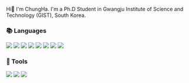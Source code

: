 <!-- <div align="center"> -->
 


Hi👋   I'm ChungHa.
I'm a Ph.D Student in Gwangju Institute of Science and Technology (GIST), South Korea.


### 📚 Languages
<img src="https://img.shields.io/badge/Python-3776AB?style=flat-square&logo=Python&logoColor=white"/> <img src="https://img.shields.io/badge/Keras-D00000?style=flat-square&logo=Keras&logoColor=white"> <img src="https://img.shields.io/badge/PyTorch-EE4C2C?style=flat-square&logo=PyTorch&logoColor=white"> <img src="https://img.shields.io/badge/JavaScript-F7DF1E?style=flat-square&logo=JavaScript&logoColor=black"/> <img src="https://img.shields.io/badge/Three.js-000000?style=flat-square&logo=Three.js&logoColor=white"/> <img src="https://img.shields.io/badge/NodeJS-339933?style=flat-square&logo=Node.js&logoColor=white"/> <img src="https://img.shields.io/badge/MongoDB-589636?style=flat-square&logo=MongoDB&logoColor=white"/> <img src="https://img.shields.io/badge/Pug-A86454?style=flat-square&logo=pug&logoColor=white"/>

### 📐 Tools
<img src="https://img.shields.io/badge/Pycharm-000000?style=flat-square&logo=Pycharm&logoColor=green"/> <img src="https://img.shields.io/badge/Visual Studio Code-007ACC?style=flat-square&logo=VisualStudioCode&logoColor=white"/>  <img src="https://img.shields.io/badge/Jupyter-F37626?style=flat-square&logo=Jupyter&logoColor=white"/>

<!-- </div> -->
